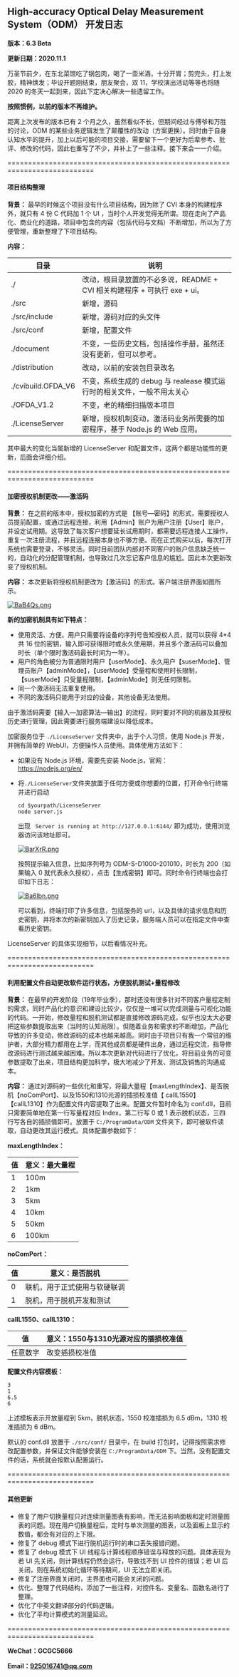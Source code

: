 ## High-accuracy Optical Delay Measurement System（ODM） 开发日志

**版本：6.3 Beta**

**更新日期：2020.11.1**

万圣节前夕，在东北菜馆吃了锅包肉，喝了一壶米酒，十分开胃；剪完头，打上发胶，精神焕发；毕设开题刚结束，朋友聚会，双 11，学校演出活动等等也将随 2020 的冬天一起到来，因此下定决心解决一些遗留工作。

**按照惯例，以前的版本不再维护。**

距离上次发布的版本已有 2 个月之久，虽然看似不长，但期间经过与傅爷和万胜的讨论，ODM 的某些业务逻辑发生了颠覆性的改动（方案更换）。同时由于自身认知水平的提升，加上以后可能的项目交接，需要留下一个更好为后辈参考、批评、修改的代码，因此也重写了不少，并补上了一些注释。接下来会一一介绍。

===========================================================================

#### 项目结构整理

**背景：** 最早的时候这个项目没有什么项目结构，因为除了 CVI 本身的构建程序外，就只有 4 份 C 代码加 1 个 UI ，当时个人开发觉得无所谓。现在走向了产品化、商业化的道路，项目中包含的内容（包括代码与文档）不断增加，所以为了方便管理，重新整理了下项目结构。

**内容：**

| 目录               | 说明                                                         |
| ------------------ | ------------------------------------------------------------ |
| ./                 | 改动，根目录放置的不必多说，README + CVI 相关构建程序 + 可执行 exe + ui。 |
| ./src              | 新增，源码                                                   |
| ./src/include      | 新增，源码对应的头文件                                       |
| ./src/conf         | 新增，配置文件                                               |
| ./document         | 不变，一些历史文档，包括操作手册，虽然还没有更新，但可以参考。 |
| ./distribution     | 改动，以前的安装包目录改名                                   |
| ./cvibuild.OFDA_V6 | 不变，系统生成的 debug 与 realease 模式运行时的相关文件，一般不用太关心 |
| ./OFDA_V1.2        | 不变，老的精细扫描版本项目                                   |
| ./LicenseServer    | 新增，授权机制变动，激活码业务所需要的加密程序，基于 Node.js 的 Web 应用。 |

其中最大的变化当属新增的 LicenseServer 和配置文件，这两个都是功能性的更新，后面会详细介绍。

===========================================================================

#### 加密授权机制更改——激活码

**背景：** 在之前的版本中，授权加密的方式是 【账号—密码】的形式，需要授权人员提前配置，或通过远程连接，利用【Admin】账户为用户注册【User】账户，并设定试用期。这导致了每次客户想要延长试用期时，都需要远程连接人工操作，重复一次注册流程，并且远程连接本身也不够方便。而在正式购买以后，每次打开系统也需要登录，不够灵活。同时目前团队内部对不同客户的账户信息缺乏统一的，自动化的分配管理机制，也导致过几次忘记客户信息的尴尬。因此本次更新改变了授权机制。

**内容：** 本次更新将授权机制更改为【激活码】的形式。客户端注册界面如图所示。

[![BaB4Qs.png](https://s1.ax1x.com/2020/10/31/BaB4Qs.png)](https://imgchr.com/i/BaB4Qs)

**新的加密机制具有如下特点：**

+ 使用灵活、方便。用户只需要将设备的序列号告知授权人员，就可以获得 4*4 共 16 位的密钥，输入即可获得限时或永久使用期，并且多个激活码可以叠加时长（单个限时激活码最长时间为一年）。
+ 用户的角色被分为普通限时用户【userMode】、永久用户【suserMode】、管理员账户【adminMode】，【userMode】受量程和使用时长限制，【suserMode】只受量程限制，【adminMode】则无任何限制。
+ 同一个激活码无法重复使用。
+ 不同的激活码只能用于对应的设备，其他设备无法使用。

由于激活码需要【输入—加密算法—输出】的流程，同时要对不同的机器及其授权历史进行管理，因此需要进行服务端建设以降低成本。

加密服务位于 ```./LicenseServer``` 文件夹中，出于个人习惯，使用 Node.js 开发，并拥有简单的 WebUI，方便操作人员使用。具体使用方法如下：

+ 如果没有 Node.js 环境，需要先安装 Node.js，官网：https://nodejs.org/en/

+ 将```./LicenseServer```文件夹放置于任何方便或你想要的位置，打开命令行终端并进行启动

  ```shell
  cd $yourpath/LicenseServer
  node server.js
  ```

  出现 ``` Server is running at http://127.0.0.1:6144/``` 即为成功，使用浏览器访问该地址即可。

  [![BarXrR.png](https://s1.ax1x.com/2020/10/31/BarXrR.png)](https://imgchr.com/i/BarXrR)

  按照提示输入信息，比如序列号为 ODM-S-D1000-201010，时长为 200（如果输入 0 就代表永久授权），点击【生成密钥】即可。同时命令行终端也会打印如下日志：

  [![Ba6lbn.png](https://s1.ax1x.com/2020/10/31/Ba6lbn.png)](https://imgchr.com/i/Ba6lbn)

  可以看到，终端打印了许多信息，包括服务的 url，以及具体的请求信息和历史密钥，并将本次的新密钥加入了历史记录，服务端人员可以在指定文件中查看历史密钥。

LicenseServer 的具体实现细节，以后看情况补充。

===========================================================================

#### 利用配置文件自动更改软件运行状态，方便脱机测试+量程修改

**背景：** 在最早的开发阶段（19年毕业季），那时还没有很多针对不同客户量程定制的需求，同时产品化的意识和建设比较少，仅仅是一堆可以完成测量与可视化功能的代码。一开始，修改量程和脱机测试都是直接修改源码完成，似乎也没太大必要把这些参数提取出来（当时的认知局限）。但随着业务和需求的不断增加，产品化导致的许多变动，修改源码的成本也越来越高。同时由于项目只有我一个常驻的维护者，大部分精力都用在上学，而其他成员都是硬件出身，通过远程交流，指导修改源码进行测试越来越困难。所以本次更新对代码进行了优化，将目前业务的可变参数提取了出来，项目结构更加科学，极大地减少了开发、测试及销售的沟通成本。

**内容：** 通过对源码的一些优化和重写，将最大量程【maxLengthIndex】、是否脱机【noComPort】、以及1550和1310光源的插损校准值【 calIL1550】【calIL1310】作为配置文件内容提取了出来。配置文件暂时命名为 conf.dll，目前只需要简单地在第一行写量程对应 Index，第二行写 0 或 1 表示脱机状态，三四行写各自的插损值即可。放置于 ```C:/ProgramData/ODM``` 文件夹下，即可被软件读取，自动更改其运行模式。具体配置参数如下：

**maxLengthIndex：**

| 值   | 意义：最大量程 |
| ---- | -------------- |
| 1    | 100m           |
| 2    | 1km            |
| 3    | 5km            |
| 4    | 10km           |
| 5    | 50km           |
| 6    | 100km          |

**noComPort：**

| 值   | 意义：是否脱机               |
| ---- | ---------------------------- |
| 0    | 联机，用于正式使用与软硬联调 |
| 1    | 脱机，用于脱机开发和测试     |

**calIL1550、calIL1310：**

| 值       | 意义：1550与1310光源对应的插损校准值 |
| -------- | ------------------------------------ |
| 任意数字 | 改变插损校准值                       |

**配置文件内容模板：**

```
3
1
6.5
6
```

上述模板表示开放量程到 5km，脱机状态，1550 校准插损为 6.5 dBm，1310 校准插损为 6 dBm。

默认的 conf.dll 放置于 ```./src/conf/``` 目录中，在 build 打包时，记得按照需求修改配置参数，并保证文件能够安装在 ```C:/ProgramData/ODM``` 下。当然，没有配置文件的话，系统就会按默认配置运行。

===========================================================================

#### 其他更新

+ 修复了用户切换量程只对连续测量图表有影响，而无法影响面板和定时测量图表的问题。现在用户切换量程后，定时与单次测量的图表，以及面板上显示的数值，都会有对应的上下限。
+ 修复了 debug 模式下进行脱机运行时的串口丢失报错问题。
+ 修复了 debug 模式下 UI 线程与计算线程顺序错误与释放的问题。具体表现为若 UI 先关闭，则计算线程仍然会运行，导致找不到 UI 控件的错误；若 UI 后关闭，则在系统初始化循环等待期间，UI 无法立即关闭。
+ 修复了注册界面关闭时，主界面也可能会关闭的问题。
+ 优化、整理了代码结构，添加了一些注释，对控件名、变量名、函数名进行了整理。
+ 优化了中英文翻译部分的代码逻辑。
+ 优化了平均计算模式的测量延迟。

===========================================================================

**WeChat：GCGC5666**

**Email：925016741@qq.com**